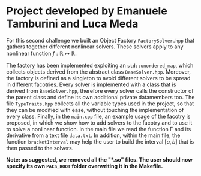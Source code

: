 # Project developed by Emanuele Tamburini and Luca Meda

For this second challenge we built an Object Factory `FactorySolver.hpp` that gathers together different nonlinear solvers. These solvers apply to any nonlinear function $f:\mathbb{R}\mapsto\mathbb{R}$.

The factory has been implemented exploiting an `std::unordered_map`, which collects objects derived from the abstract class `BaseSolver.hpp`. Moreover, the factory is defined as a singleton to avoid different solvers to be spread in different facotries.
Every solver is implemented with a class that is derived from `BaseSolver.hpp`, therefore every solver calls the constructor of the parent class and define its own additional private datamembers too.
The file `TypeTraits.hpp` collects all the variable types used in the project, so that they can be modified with ease, without touching the implementation of every class.
Finally, in the `main.cpp` file, an example usage of the facotry is proposed, in which we show how to add solvers to the facotry and to use it to solve a nonlinear function. In the main file we read the function F and its derivative from a text file `data.txt`. In addition, within the main file, the function `bracketInterval` may help the user to build the interval $[a,b]$ that is then passed to the solvers.

__Note: as suggested, we removed all the "*.so" files. The user should now specify its own `PACS_ROOT` folder overwriting it in the Makefile.__